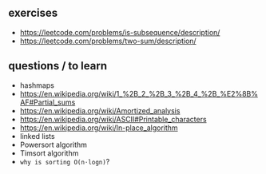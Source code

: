 ## exercises

- https://leetcode.com/problems/is-subsequence/description/
- https://leetcode.com/problems/two-sum/description/

## questions / to learn

- hashmaps
- https://en.wikipedia.org/wiki/1_%2B_2_%2B_3_%2B_4_%2B_%E2%8B%AF#Partial_sums
- https://en.wikipedia.org/wiki/Amortized_analysis
- https://en.wikipedia.org/wiki/ASCII#Printable_characters
- https://en.wikipedia.org/wiki/In-place_algorithm
- linked lists
- Powersort algorithm
- Timsort algorithm
- `why is sorting O(n⋅logn)`?
